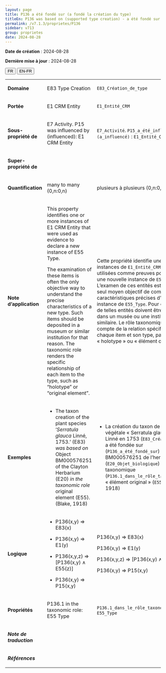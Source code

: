 ```yaml
---
layout: page
title: P136 a été fondé sur (a fondé la création du type)
titleEn: P136 was based on (supported type creation) - a été fondé sur (a fondé la création du type)
permalink: /v7.1.3/proprietes/P136
sidebar: v713
group: proprietes
date: 2024-08-28
---
```


**Date de création** : 2024-08-28

**Dernière mise à jour** : 2024-08-28

<div class="lang-buttons">
 <button id="fr" class="activate">FR</button>
 <button id="en-fr">EN-FR</button>
</div>

<table>
<tbody>
<tr>
<td><p><strong>Domaine</strong></p></td>
<td class="en">
<p>E83 Type Creation</p>
</td>
<td>
<p><code class="language-plaintext highlighter-rouge">E83_Création_de_type</code></p>
</td>
</tr>
<tr>
<td><p><strong>Portée</strong></p></td>
<td class="en">
<p>E1 CRM Entity</p>
</td>
<td>
<p><code class="language-plaintext highlighter-rouge">E1_Entité_CRM</code></p>
</td>
</tr>
<tr>
<td><p><strong>Sous-propriété de</strong></p></td>
<td class="en">
<p>E7 Activity. P15 was influenced by (influenced): E1 CRM Entity</p>
</td>
<td>
<p><code class="language-plaintext highlighter-rouge">E7_Activité</code>. <code class="language-plaintext highlighter-rouge">P15_a_été_influencé_par (a_influencé)</code> : <code class="language-plaintext highlighter-rouge">E1_Entité_CRM</code> </p>
</td>
</tr>
<tr>
<td><p><strong>Super-propriété de</strong></p></td>
<td class="en">
</td>
<td>
</td>
</tr>
<tr>
<td><p><strong>Quantification</strong></p></td>
<td class="en">
<p>many to many (0,n:0,n)</p>
</td>
<td>
<p>plusieurs à plusieurs (0,n:0,n)</p>
</td>
</tr>
<tr>
<td><p><strong>Note d’application</strong></p></td>
<td class="en">
<p>This property identifies one or more instances of E1 CRM Entity that were used as evidence to declare a new instance of E55 Type.</p>
<p>The examination of these items is often the only objective way to understand the precise characteristics of a new type. Such items should be deposited in a museum or similar institution for that reason. The taxonomic role renders the specific relationship of each item to the type, such as “holotype” or “original element”.</p>
</td>
<td>
<p>Cette propriété identifie une ou plusieurs instances de <code class="language-plaintext highlighter-rouge">E1_Entité_CRM</code> qui ont été utilisées comme preuves pour déclarer une nouvelle instance de <code class="language-plaintext highlighter-rouge">E55_Type</code>. L’examen de ces entités est souvent le seul moyen objectif de comprendre les caractéristiques précises d’une nouvelle instance de <code class="language-plaintext highlighter-rouge">E55_Type</code>. Pour cette raison, de telles entités doivent être déposées dans un musée ou une institution similaire. Le rôle taxonomique rend compte de la relation spécifique entre chaque item et son type, par exemple « holotype » ou « élément original ».</p>
</td>
</tr>
<tr>
<td><p><strong>Exemples</strong></p></td>
<td class="en">
<ul>
<li><p>The taxon creation of the plant species ‘<em>Serratula glauca </em>Linné, 1753.’ (E83) <em>was based on</em> Object BM000576251 of the Clayton Herbarium (E20) <em>in the taxonomic role</em> original element (E55). (Blake, 1918)</p>
</li>
</ul>
</td>
<td>
<ul>
<li><p>La création du taxon de l’espèce végétale « Serratula glauca » par Linné en 1753 (<code class="language-plaintext highlighter-rouge">E83_Création_de_type</code>) a été fondée sur (<code class="language-plaintext highlighter-rouge">P136_a_été_fondé_sur</code>) l’objet BM000576251 de l’herbier Clayton (<code class="language-plaintext highlighter-rouge">E20_Objet_biologique</code>) dans le rôle taxonomique (<code class="language-plaintext highlighter-rouge">P136.1_dans_le_rôle_taxonomique_de</code>) « élément original » (<code class="language-plaintext highlighter-rouge">E55_Type</code>) (Blake, 1918)</p>
</li>
</ul>
</td>
</tr>
<tr>
<td><p><strong>Logique</strong></p></td>
<td class="en">
<ul>
<li><p>P136(x,y) ⇒ E83(x)</p>
</li>
<li><p>P136(x,y) ⇒ E1(y) </p>
</li>
<li><p>P136(x,y,z) ⇒ [P136(x,y) ∧ E55(z)]</p>
</li>
<li><p>P136(x,y) ⇒ P15(x,y)</p>
</li>
</ul>
</td>
<td>
<p>P136(x,y) ⇒ E83(x)</p>
<p>P136(x,y) ⇒ E1(y)</p>
<p>P136(x,y,z) ⇒ [P136(x,y) ∧ E55(z)]</p>
<p>P136(x,y) ⇒ P15(x,y)</p>
</td>
</tr>
<tr>
<td><p><strong>Propriétés</strong></p></td>
<td class="en">
<p>P136.1 in the taxonomic role: E55 Type</p>
</td>
<td>
<p><code class="language-plaintext highlighter-rouge">P136.1_dans_le_rôle_taxonomique_de</code> : <code class="language-plaintext highlighter-rouge">E55_Type</code></p>
</td>
</tr>
<tr>
<td><p><strong><em>Note de traduction</em></strong></p></td>
<td colspan="2">
</td>
</tr>
<tr>
<td><p><strong><em>Références</em></strong></p></td>
<td colspan="2">
<p><em></em></p>
</td>
</tr>
</tbody>
</table>
